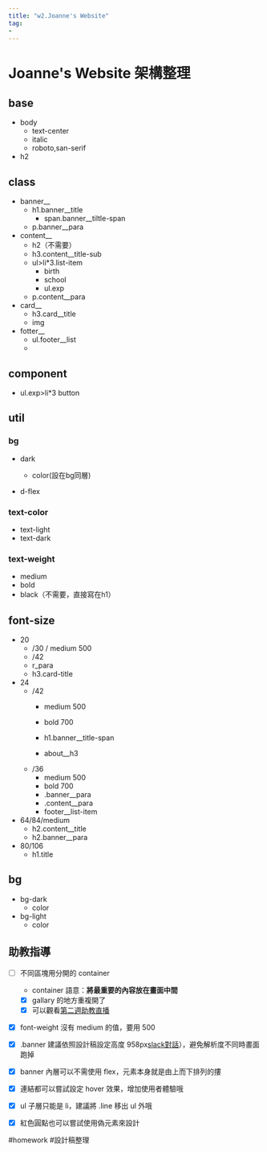 ```yaml
---
title: "w2.Joanne's Website"
tag: 
- 
---
```

# Joanne's Website 架構整理
## base
- body
	- text-center
	- italic
	- roboto,san-serif
- h2
## class
- banner__
	- h1.banner__title
		- span.banner__tiltle-span
	- p.banner__para
- content__
	- h2（不需要）
	- h3.content__title-sub
	- ul>li*3.list-item
		- birth
		- school
		- ul.exp
	- p.content__para
- card__
	- h3.card__title
	- img
- fotter__
	- ul.footer__list
	- 
## component
- ul.exp>li*3
button
## util
### bg
-   dark
	-   color(設在bg同層)

-   d-flex
### text-color
- text-light	
- text-dark
### text-weight
- medium
- bold
- black（不需要，直接寫在h1）


## font-size

-   20
	-   /30 / medium 500
	-   /42
	-   r_para
	-   h3.card-title
-   24
	-   /42
		-   medium 500
		-   bold 700
		
		-   h1.banner__title-span	      
		-   about__h3
	-   /36
		-   medium 500
		-   bold 700
		-   .banner__para
		-   .content__para
		-   footer__list-item
-   64/84/medium
	-   h2.content__title
	-   h2.banner__para
-   80/106
	-   h1.title

## bg

-   bg-dark
	-   color
-   bg-light
	-   color





## 助教指導
-   [ ] 不同區塊用分開的 container 
	-   container 語意：**將最重要的內容放在畫面中間**
	- [x]  gallary 的地方重複開了
	- [x]  可以觀看[第二週助教直播](https://courses.hexschool.com/courses/2020112/lectures/33513281)
-  [x] font-weight 沒有 medium 的值，要用 500
-   [x] .banner 建議依照設計稿設定高度 958px[slack對話](https://hexschool-share.slack.com/archives/C0201HR4W5P/p1625934891322900)），避免解析度不同時畫面跑掉
-   [x] banner 內層可以不需使用 flex，元素本身就是由上而下排列的摟
-   [x] 連結都可以嘗試設定 hover 效果，增加使用者體驗哦
-  [x]  ul 子層只能是 li，建議將 .line 移出 ul 外哦
-   [x] 紅色圓點也可以嘗試使用偽元素來設計



#homework #設計稿整理

